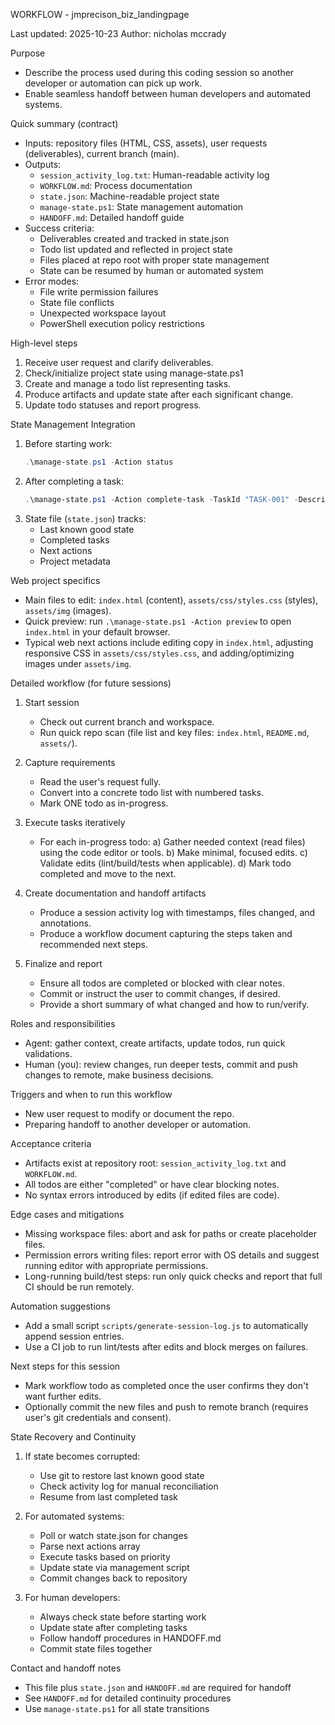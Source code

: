 WORKFLOW - jmprecison_biz_landingpage

Last updated: 2025-10-23
Author: nicholas mccrady

Purpose
- Describe the process used during this coding session so another developer or automation can pick up work.
- Enable seamless handoff between human developers and automated systems.

Quick summary (contract)
- Inputs: repository files (HTML, CSS, assets), user requests (deliverables), current branch (main).
- Outputs: 
  - `session_activity_log.txt`: Human-readable activity log
  - `WORKFLOW.md`: Process documentation
  - `state.json`: Machine-readable project state
  - `manage-state.ps1`: State management automation
  - `HANDOFF.md`: Detailed handoff guide
- Success criteria: 
  - Deliverables created and tracked in state.json
  - Todo list updated and reflected in project state
  - Files placed at repo root with proper state management
  - State can be resumed by human or automated system
- Error modes: 
  - File write permission failures
  - State file conflicts
  - Unexpected workspace layout
  - PowerShell execution policy restrictions

High-level steps
1) Receive user request and clarify deliverables.
2) Check/initialize project state using manage-state.ps1
3) Create and manage a todo list representing tasks.
4) Produce artifacts and update state after each significant change.
5) Update todo statuses and report progress.

State Management Integration
1. Before starting work:
   ```powershell
   .\manage-state.ps1 -Action status
   ```
2. After completing a task:
   ```powershell
   .\manage-state.ps1 -Action complete-task -TaskId "TASK-001" -Description "Task description"
   ```
3. State file (`state.json`) tracks:
   - Last known good state
   - Completed tasks
   - Next actions
   - Project metadata

Web project specifics
- Main files to edit: `index.html` (content), `assets/css/styles.css` (styles), `assets/img` (images).
- Quick preview: run `.\manage-state.ps1 -Action preview` to open `index.html` in your default browser.
- Typical web next actions include editing copy in `index.html`, adjusting responsive CSS in `assets/css/styles.css`, and adding/optimizing images under `assets/img`.


Detailed workflow (for future sessions)
1. Start session
   - Check out current branch and workspace.
   - Run quick repo scan (file list and key files: `index.html`, `README.md`, `assets/`).

2. Capture requirements
   - Read the user's request fully.
   - Convert into a concrete todo list with numbered tasks.
   - Mark ONE todo as in-progress.

3. Execute tasks iteratively
   - For each in-progress todo:
     a) Gather needed context (read files) using the code editor or tools.
     b) Make minimal, focused edits.
     c) Validate edits (lint/build/tests when applicable).
     d) Mark todo completed and move to the next.

4. Create documentation and handoff artifacts
   - Produce a session activity log with timestamps, files changed, and annotations.
   - Produce a workflow document capturing the steps taken and recommended next steps.

5. Finalize and report
   - Ensure all todos are completed or blocked with clear notes.
   - Commit or instruct the user to commit changes, if desired.
   - Provide a short summary of what changed and how to run/verify.

Roles and responsibilities
- Agent: gather context, create artifacts, update todos, run quick validations.
- Human (you): review changes, run deeper tests, commit and push changes to remote, make business decisions.

Triggers and when to run this workflow
- New user request to modify or document the repo.
- Preparing handoff to another developer or automation.

Acceptance criteria
- Artifacts exist at repository root: `session_activity_log.txt` and `WORKFLOW.md`.
- All todos are either "completed" or have clear blocking notes.
- No syntax errors introduced by edits (if edited files are code).

Edge cases and mitigations
- Missing workspace files: abort and ask for paths or create placeholder files.
- Permission errors writing files: report error with OS details and suggest running editor with appropriate permissions.
- Long-running build/test steps: run only quick checks and report that full CI should be run remotely.

Automation suggestions
- Add a small script `scripts/generate-session-log.js` to automatically append session entries.
- Use a CI job to run lint/tests after edits and block merges on failures.

Next steps for this session
- Mark workflow todo as completed once the user confirms they don't want further edits.
- Optionally commit the new files and push to remote branch (requires user's git credentials and consent).

State Recovery and Continuity
1. If state becomes corrupted:
   - Use git to restore last known good state
   - Check activity log for manual reconciliation
   - Resume from last completed task

2. For automated systems:
   - Poll or watch state.json for changes
   - Parse next actions array
   - Execute tasks based on priority
   - Update state via management script
   - Commit changes back to repository

3. For human developers:
   - Always check state before starting work
   - Update state after completing tasks
   - Follow handoff procedures in HANDOFF.md
   - Commit state files together

Contact and handoff notes
- This file plus `state.json` and `HANDOFF.md` are required for handoff
- See `HANDOFF.md` for detailed continuity procedures
- Use `manage-state.ps1` for all state transitions

